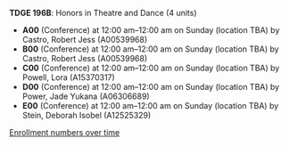 **TDGE 196B**: Honors in Theatre and Dance (4 units)

- **A00** (Conference) at 12:00 am–12:00 am on Sunday (location TBA) by Castro, Robert Jess (A00539968)
- **B00** (Conference) at 12:00 am–12:00 am on Sunday (location TBA) by Castro, Robert Jess (A00539968)
- **C00** (Conference) at 12:00 am–12:00 am on Sunday (location TBA) by Powell, Lora (A15370317)
- **D00** (Conference) at 12:00 am–12:00 am on Sunday (location TBA) by Power, Jade Yukana (A06306689)
- **E00** (Conference) at 12:00 am–12:00 am on Sunday (location TBA) by Stein, Deborah Isobel (A12525329)

[Enrollment numbers over time](./TDGE196B.tsv)
